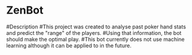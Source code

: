 # ZenBot

#Description
#This project was created to analyse past poker hand stats and predict the "range" of the players.
#Using that information, the bot should make the optimal play.
#This bot currently does not use machine learning although it can be applied to in the future.